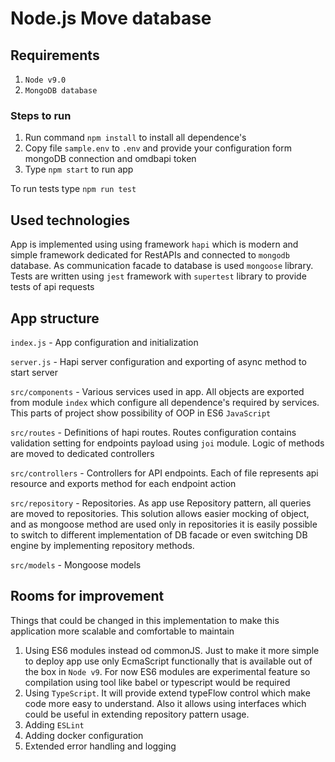# Node.js Move database

## Requirements
1. `Node v9.0`
2. `MongoDB database`

### Steps to run

1. Run command `npm install` to install all dependence's
2. Copy file `sample.env` to `.env` and provide your configuration form mongoDB connection and omdbapi token
3. Type `npm start` to run app

To run tests type
`npm run test`

## Used technologies
App is implemented using using framework `hapi` which is modern and simple framework dedicated for RestAPIs
and connected to `mongodb` database.
As communication facade to database is used `mongoose` library. 
Tests are written using `jest` framework with `supertest` library to provide tests of api requests

## App structure
`index.js` - App configuration and initialization

`server.js`  - Hapi server configuration and exporting of async method to start server

`src/components` - Various services used in app. All objects are exported from module `index` which configure all dependence's required by services. This parts of project show possibility of OOP in ES6 `JavaScript`

`src/routes`  - Definitions of hapi routes. Routes configuration contains validation setting for endpoints payload using `joi` module. Logic of methods are moved to dedicated controllers

`src/controllers` - Controllers for API endpoints. Each of file represents api resource and exports method for each endpoint action

`src/repository` - Repositories. As app use Repository pattern, all queries are moved to repositories. This solution allows easier mocking of object, and as mongoose method are used only in repositories it is easily possible to switch to different implementation of DB facade or even switching DB engine by implementing repository methods. 

`src/models` -  Mongoose models


## Rooms for improvement
Things that could be changed in this implementation to make this application more scalable and comfortable to maintain 

1. Using ES6 modules instead od commonJS. Just to make it more simple to deploy app use only EcmaScript functionally that is available out of the box in `Node v9`. For now ES6 modules are experimental feature so compilation using tool like babel or typescript would be required
2. Using `TypeScript`. It will provide extend typeFlow control which make code more easy to understand. Also it allows using interfaces which could be useful in extending repository pattern usage. 
3. Adding `ESLint`
4. Adding docker configuration
5. Extended error handling and logging